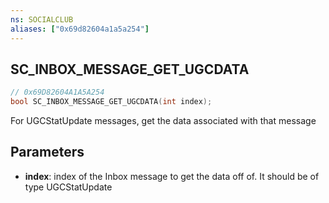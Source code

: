 ```yaml
---
ns: SOCIALCLUB
aliases: ["0x69d82604a1a5a254"]
---
```

## SC_INBOX_MESSAGE_GET_UGCDATA

```c
// 0x69D82604A1A5A254
bool SC_INBOX_MESSAGE_GET_UGCDATA(int index);
```

For UGCStatUpdate messages, get the data associated with that message


## Parameters
* **index**: index of the Inbox message to get the data off of. It should be of type UGCStatUpdate
